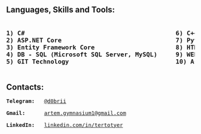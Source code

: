 
<h2>Languages, Skills and Tools: </h2>
<pre>
<h3>1) C#                                         6) C++ Basics 
2) ASP.NET Core                               7) Python 
3) Entity Framework Core                      8) HTML5, CSS
4) DB - SQL (Microsoft SQL Server, MySQL)     9) WEB, Computer Systems                              
5) GIT Technology                             10) Assembly Basics 
</h3></pre>

<h2>Contacts: </h2>
<pre>
<b>Telegram: </b>  <a href="https://t.me/d0brii">@d0brii</a><br>
<b>Gmail: </b>     <a href="mailto:artem.gymnasium1@gmail.com">artem.gymnasium1@gmail.com</a><br>
<b>LinkedIn: </b>  <a href="https://www.linkedin.com/in/tertotyer/">linkedin.com/in/tertotyer</a> </pre>
